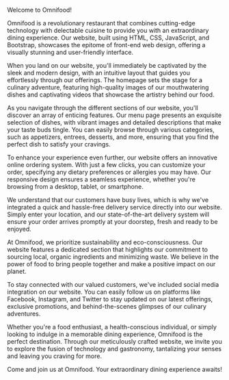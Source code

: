 Welcome to Omnifood!

Omnifood is a revolutionary restaurant that combines cutting-edge technology with delectable cuisine to provide you with an extraordinary dining experience. Our website, built using HTML, CSS, JavaScript, and Bootstrap, showcases the epitome of front-end web design, offering a visually stunning and user-friendly interface.

When you land on our website, you'll immediately be captivated by the sleek and modern design, with an intuitive layout that guides you effortlessly through our offerings. The homepage sets the stage for a culinary adventure, featuring high-quality images of our mouthwatering dishes and captivating videos that showcase the artistry behind our food.

As you navigate through the different sections of our website, you'll discover an array of enticing features. Our menu page presents an exquisite selection of dishes, with vibrant images and detailed descriptions that make your taste buds tingle. You can easily browse through various categories, such as appetizers, entrees, desserts, and more, ensuring that you find the perfect dish to satisfy your cravings.

To enhance your experience even further, our website offers an innovative online ordering system. With just a few clicks, you can customize your order, specifying any dietary preferences or allergies you may have. Our responsive design ensures a seamless experience, whether you're browsing from a desktop, tablet, or smartphone.

We understand that our customers have busy lives, which is why we've integrated a quick and hassle-free delivery service directly into our website. Simply enter your location, and our state-of-the-art delivery system will ensure your order arrives promptly at your doorstep, fresh and ready to be enjoyed.

At Omnifood, we prioritize sustainability and eco-consciousness. Our website features a dedicated section that highlights our commitment to sourcing local, organic ingredients and minimizing waste. We believe in the power of food to bring people together and make a positive impact on our planet.

To stay connected with our valued customers, we've included social media integration on our website. You can easily follow us on platforms like Facebook, Instagram, and Twitter to stay updated on our latest offerings, exclusive promotions, and behind-the-scenes glimpses of our culinary adventures.

Whether you're a food enthusiast, a health-conscious individual, or simply looking to indulge in a memorable dining experience, Omnifood is the perfect destination. Through our meticulously crafted website, we invite you to explore the fusion of technology and gastronomy, tantalizing your senses and leaving you craving for more.

Come and join us at Omnifood. Your extraordinary dining experience awaits!
